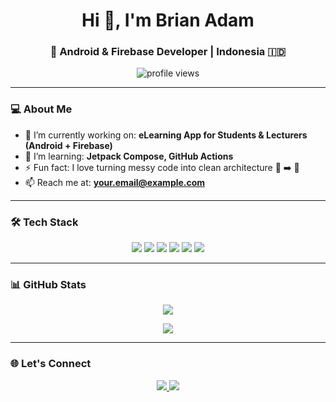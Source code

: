 <h1 align="center">Hi 👋, I'm Brian Adam</h1>
<h3 align="center">🚀 Android & Firebase Developer | Indonesia 🇮🇩</h3>

<p align="center">
  <img src="https://komarev.com/ghpvc/?username=brianadam&label=Profile%20views&color=0e75b6&style=flat" alt="profile views" />
</p>

---

### 💻 About Me

- 🔭 I’m currently working on: **eLearning App for Students & Lecturers (Android + Firebase)**
- 🌱 I’m learning: **Jetpack Compose, GitHub Actions**
- ⚡ Fun fact: I love turning messy code into clean architecture 🍝 ➡️ 🧼
- 📫 Reach me at: **your.email@example.com**

---

### 🛠️ Tech Stack

<p align="center">
  <img src="https://img.shields.io/badge/Java-ED8B00?style=for-the-badge&logo=java&logoColor=white"/>
  <img src="https://img.shields.io/badge/Kotlin-0095D5?style=for-the-badge&logo=kotlin&logoColor=white"/>
  <img src="https://img.shields.io/badge/Android-3DDC84?style=for-the-badge&logo=android&logoColor=white"/>
  <img src="https://img.shields.io/badge/Firebase-FFCA28?style=for-the-badge&logo=firebase&logoColor=black"/>
  <img src="https://img.shields.io/badge/Cloudinary-3448C5?style=for-the-badge&logo=cloudinary&logoColor=white"/>
  <img src="https://img.shields.io/badge/GitHub-181717?style=for-the-badge&logo=github&logoColor=white"/>
</p>

---

### 📊 GitHub Stats

<p align="center">
  <img src="https://github-readme-stats.vercel.app/api?username=brianadam&show_icons=true&theme=tokyonight" />
</p>

<p align="center">
  <img src="https://github-readme-streak-stats.herokuapp.com/?user=brianadam&theme=tokyonight" />
</p>

---

### 🌐 Let's Connect

<p align="center">
  <a href="https://linkedin.com/in/yourlinkedin" target="blank">
    <img src="https://img.shields.io/badge/LinkedIn-blue?style=for-the-badge&logo=linkedin&logoColor=white" />
  </a>
  <a href="mailto:your.email@example.com">
    <img src="https://img.shields.io/badge/Gmail-D14836?style=for-the-badge&logo=gmail&logoColor=white" />
  </a>
</p>
